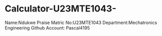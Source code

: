 # Calculator-U23MTE1043-
Name:Ndukwe Praise 
Matric No:U23MTE1043 
Department:Mechatronics Engineering 
Github Account: Pascal4195
